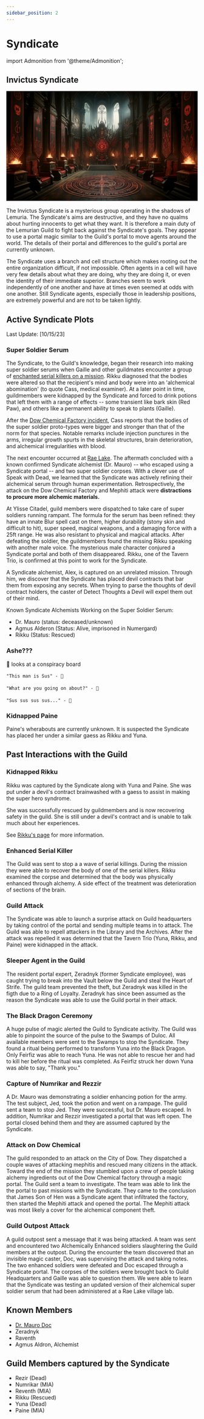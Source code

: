 ```yaml
---
sidebar_position: 2
---
```


# Syndicate

<!--Needed for Minimo Scribbles-->

import Admonition from '@theme/Admonition';

## Invictus Syndicate

![syndicate](syndicate.webp)

The Invictus Syndicate is a mysterious group operating in the shadows of Lemuria. The Syndicate's aims are destructive, and they have no qualms about hurting innocents to get what they want. It is therefore a main duty of the Lemurian Guild to fight back against the Syndicate's goals. They appear to use a portal magic similar to the Guild's portal to move agents around the world. The details of their portal and differences to the guild's portal are currently unknown.

The Syndicate uses a branch and cell structure which makes rooting out the entire organization difficult, if not impossible. Often agents in a cell will have very few details about what they are doing, why they are doing it, or even the identity of their immediate superior. Branches seem to work independently of one another and have at times even seemed at odds with one another. Still Syndicate agents, especially those in leadership positions, are extremely powerful and are not to be taken lightly.

## Active Syndicate Plots

Last Update: [10/15/23]

### Super Soldier Serum

The Syndicate, to the Guild's knowledge, began their research into making super soldier serums when Gaille and other guildmates encounter a group of [enchanted serial killers on a mission](#enhanced-serial-killer). Rikku diagnosed that the bodies were altered so that the recipient's mind and body were into an 'alchemical abomination' (to quote Cass, medical examiner). At a later point in time, guildmembers were kidnapped by the Syndicate and forced to drink potions that left them with a range of effects -- some transient like bark skin (Red Paw), and others like a permanent ability to speak to plants (Gaille).

After the [Dow Chemical Factory incident](#attack-on-dow-chemical), Cass reports that the bodies of the super soldier proto-types were bigger and stronger than that of the norm for that species. Notable remarks include injection punctures in the arms, irregular growth spurts in the skeletal structures, brain deterioration, and alchemical irregularities with blood.

The next encounter occurred at [Rae Lake](#capture-of-numrikar-and-rezzir). The aftermath concluded with a known confirmed Syndicate alchemist (Dr. Mauro) -- who escaped using a Syndicate portal -- and two super soldier corpses. With a clever use of Speak with Dead, we learned that the Syndicate was actively refining their alchemical serum through human experimentation. Retrospectively, the attack on the Dow Chemical Factory and Mephiti attack were **distractions to procure more alchemic materials.**

At Ylisse Citadel, guild members were dispatched to take care of super soldiers running rampant. The formula for the serum has been refined: they have an innate Blur spell cast on them, higher durability (stony skin and difficult to hit), super speed, magical weapons, and a damaging force with a 25ft range. He was also resistant to physical and magical attacks. After defeating the soldier, the guildmembers found the missing Rikku speaking with another male voice. The mysterious male character conjured a Syndicate portal and both of them disappeared. Rikku, one of the Tavern Trio, is confirmed at this point to work for the Syndicate.

A Syndicate alchemist, Alex, is captured on an unrelated mission. Through him, we discover that the Syndicate has placed devil contracts that bar them from exposing any secrets. When trying to parse the thoughts of devil contract holders, the caster of Detect Thoughts a Devil will expel them out of their mind.

Known Syndicate Alchemists Working on the Super Soldier Serum:

- Dr. Mauro (status: deceased/unknown)
- Agmus Alderon (Status: Alive, imprisoned in Numergard)
- Rikku (Status: Rescued)

### Ashe???

<Admonition type="note" icon="🦉" title="Conspiracy">
  <p>
    🦉 looks at a conspiracy board

    "This man is Sus" - 🦉

    "What are you going on about?" - 🐀

    "Sus sus sus sus..." - 🦉

  </p>
</Admonition>

### Kidnapped Paine

Paine's wherabouts are currently unknown. It is suspected the Syndicate has placed her under a similar gaess as Rikku and Yuna.

## Past Interactions with the Guild

### Kidnapped Rikku

Rikku was captured by the Syndicate along with Yuna and Paine. She was put under a devil's contract brainwashed with a gaess to assist in making the super hero syndrome.

She was successfully rescued by guildmembers and is now recovering safety in the guild. She is still under a devil's contract and is unable to talk much about her experiences.

See [Rikku's page](../npcs/guild/tavern_trio) for more information.

### Enhanced Serial Killer

The Guild was sent to stop a a wave of serial killings. During the mission they were able to recover the body of one of the serial killers. Rikku examined the corpse and determined that the body was physically enhanced through alchemy. A side effect of the treatment was deterioration of sections of the brain.

### Guild Attack

The Syndicate was able to launch a surprise attack on Guild headquarters by taking control of the portal and sending multiple teams in to attack. The Guild was able to repell attackers in the Library and the Archives. After the attack was repelled it was determined that the Tavern Trio (Yuna, Rikku, and Paine) were kidnapped in the attack.

### Sleeper Agent in the Guild

The resident portal expert, Zeradnyk (former Syndicate employee), was caught trying to break into the Vault below the Guild and steal the Heart of Strife. The guild team prevented the theft, but Zeradnyk was killed in the figth due to a Ring of Loyalty. Zeradnyk has since been assumed as the reason the Syndicate was able to use the Guild portal in their attack.

### The Black Dragon Ceremony

A huge pulse of magic alerted the Guild to Syndicate activity. The Guild was able to pinpoint the source of the pulse to the Swamps of Duloc. All available members were sent to the Swamps to stop the Syndicate. They found a ritual being performed to transform Yuna into the Black Dragon. Only Feirfiz was able to reach Yuna. He was not able to rescue her and had to kill her before the ritual was completed. As Feirfiz struck her down Yuna was able to say, "Thank you."

### Capture of Numrikar and Rezzir

A Dr. Mauro was demonstrating a soldier enhancing potion for the army. The test subject, Jed, took the potion and went on a rampage. The guild sent a team to stop Jed. They were successful, but Dr. Mauro escaped. In addition, Numrikar and Rezzir investigated a portal that was left open. The portal closed behind them and they are assumed captured by the Syndicate.

### Attack on Dow Chemical

The guild responded to an attack on the City of Dow. They dispatched a couple waves of attacking mephitis and rescued many citizens in the attack. Toward the end of the mission they stumbled upon a crew of people taking alchemy ingredients out of the Dow Chemical factory through a magic portal. The Guild sent a team to investigate. The team was able to link the the portal to past missions with the Syndicate. They came to the conclusion that James Son of Hen was a Syndicate agent that infiltrated the factory, then started the Mephiti attack and opened the portal. The Mephiti attack was most likely a cover for the alchemical component theft.

### Guild Outpost Attack

A guild outpost sent a message that it was being attacked. A team was sent and encountered two Alchemically Enhanced soldiers slaughtering the Guild members at the outpost. During the encounter the team discovered that an invisible magic caster, Doc, was supervising the attack and taking notes. The two enhanced soldiers were defeated and Doc escaped through a Syndicate portal. The corpses of the soldiers were brought back to Guild Headquarters and Gaille was able to question them. We were able to learn that the Syndicate was testing an updated version of their alchemical super soldier serum that had been administered at a Rae Lake village lab.

## Known Members

- [Dr. Mauro Doc](../npcs/syndicate/Dr_Mauro_Doc)
- Zeradnyk
- Raventh
- Agmus Aldron, Alchemist

## Guild Members captured by the Syndicate

- Rezir (Dead)
- Numrikar (MIA)
- Reventh (MIA)
- Rikku (Rescued)
- Yuna (Dead)
- Paine (MIA)
